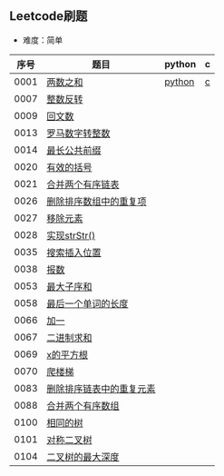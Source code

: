 ## Leetcode刷题 
* 难度：简单

|序号|题目|python|c|
|---|---|---|---|
|0001|<a href="https://leetcode-cn.com/problems/two-sum/">两数之和</a>|<a href="https://github.com/hhe0/leetcode/blob/master/Easy/0001/python/Solution.py">python</a>|<a href="https://github.com/hhe0/leetcode/blob/master/Easy/0001/c/Solution.c">c</a>|
|0007|<a href="https://leetcode-cn.com/problems/reverse-integer/">整数反转</a>|||
|0009|<a href="https://leetcode-cn.com/problems/palindrome-number/">回文数</a>|||
|0013|<a href="https://leetcode-cn.com/problems/roman-to-integer/">罗马数字转整数</a>|||
|0014|<a href="https://leetcode-cn.com/problems/longest-common-prefix/">最长公共前缀</a>|||
|0020|<a href="https://leetcode-cn.com/problems/valid-parentheses/">有效的括号</a>|||
|0021|<a href="https://leetcode-cn.com/problems/merge-two-sorted-lists/">合并两个有序链表</a>|||
|0026|<a href="https://leetcode-cn.com/problems/remove-duplicates-from-sorted-array/">删除排序数组中的重复项</a>|||
|0027|<a href="https://leetcode-cn.com/problems/remove-element/">移除元素</a>|||
|0028|<a href="https://leetcode-cn.com/problems/implement-strstr/">实现strStr()</a>|||
|0035|<a href="https://leetcode-cn.com/problems/search-insert-position/">搜索插入位置</a>|||
|0038|<a href="https://leetcode-cn.com/problems/count-and-say/">报数</a>|||
|0053|<a href="https://leetcode-cn.com/problems/maximum-subarray/">最大子序和</a>|||
|0058|<a href="https://leetcode-cn.com/problems/length-of-last-word/">最后一个单词的长度</a>|||
|0066|<a href="https://leetcode-cn.com/problems/plus-one/">加一</a>|||
|0067|<a href="https://leetcode-cn.com/problems/add-binary/">二进制求和</a>|||
|0069|<a href="https://leetcode-cn.com/problems/sqrtx/">x的平方根</a>|||
|0070|<a href="https://leetcode-cn.com/problems/climbing-stairs/">爬楼梯</a>|||
|0083|<a href="https://leetcode-cn.com/problems/remove-duplicates-from-sorted-list/">删除排序链表中的重复元素</a>|||
|0088|<a href="https://leetcode-cn.com/problems/merge-sorted-array/">合并两个有序数组</a>|||
|0100|<a href="https://leetcode-cn.com/problems/same-tree/">相同的树</a>|||
|0101|<a href="https://leetcode-cn.com/problems/symmetric-tree/">对称二叉树</a>|||
|0104|<a href="https://leetcode-cn.com/problems/maximum-depth-of-binary-tree/">二叉树的最大深度</a>|||